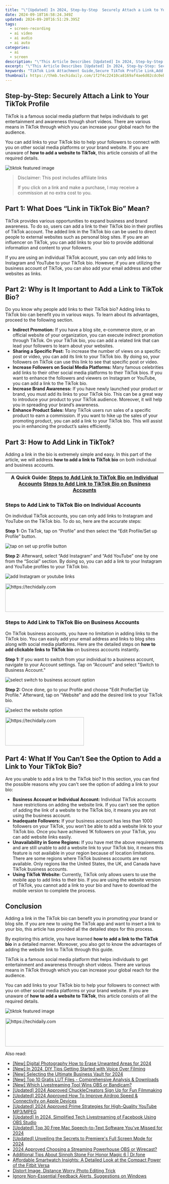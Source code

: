 ```yaml
---
title: "\"[Updated] In 2024, Step-by-Step  Securely Attach a Link to Your TikTok Profile\""
date: 2024-09-18T16:58:24.349Z
updated: 2024-09-20T16:51:29.395Z
tags: 
  - screen-recording
  - ai video
  - ai audio
  - ai auto
categories: 
  - ai
  - screen
description: "\"This Article Describes [Updated] In 2024, Step-by-Step: Securely Attach a Link to Your TikTok Profile\""
excerpt: "\"This Article Describes [Updated] In 2024, Step-by-Step: Securely Attach a Link to Your TikTok Profile\""
keywords: "TikTok Link Attachment Guide,Secure TikTok Profile Link,Add TikTok Link Safely,TikTok Profile Linking Steps,Attaching TikTok Links Method,Link Security on TikTok,Properly Connect TikTok Link"
thumbnail: https://thmb.techidaily.com/1f2f4c22410ca8169af4ae6d02cdc0eba714608bc6ab4df470b116ebdad1c1fb.jpg
---
```


## Step-by-Step: Securely Attach a Link to Your TikTok Profile

TikTok is a famous social media platform that helps individuals to get entertainment and awareness through short videos. There are various means in TikTok through which you can increase your global reach for the audience.

You can add links to your TikTok bio to help your followers to connect with you on other social media platforms or your brand website. If you are unaware of **how to add a website to TikTok**, this article consists of all the required details.

![tiktok featured image](https://images.wondershare.com/filmora/article-images/2023/02/how-to-add-link-to-tiktok-bio-1.jpg)

>  Disclaimer: This post includes affiliate links
>
>  If you click on a link and make a purchase, I may receive a commission at no extra cost to you.
>

## Part 1: What Does “Link in TikTok Bio” Mean?

TikTok provides various opportunities to expand business and brand awareness. To do so, users can add a link to their TikTok bio in their profiles of TikTok account. The added link in the TikTok bio can be used to direct people to external websites such as personal blog sites. If you are an influencer on TikTok, you can add links to your bio to provide additional information and content to your followers.

If you are using an individual TikTok account, you can only add links to Instagram and YouTube to your TikTok bio. However, if you are utilizing the business account of TikTok, you can also add your email address and other websites as links.

## Part 2: Why is It Important to Add a Link to TikTok Bio?

Do you know why people add links to their TikTok bio? Adding links to TikTok bio can benefit you in various ways. To learn about its advantages, proceed to the following section.

* **Indirect Promotion:** If you have a blog site, e-commerce store, or an official website of your organization, you can execute indirect promotion through TikTok. On your TikTok bio, you can add a related link that can lead your followers to learn about your websites.
* **Sharing a Specific Post:** To increase the number of views on a specific post or video, you can add its link to your TikTok bio. By doing so, your followers on TikTok can use this link to see that specific post or video.
* **Increase Followers on Social Media Platforms:** Many famous celebrities add links to their other social media platforms to their TikTok bios. If you want to enhance the followers and viewers on Instagram or YouTube, you can add a link to the TikTok bio.
* **Increase Brand Awareness:** If you have newly launched your product or brand, you must add its links to your TikTok bio. This can be a great way to introduce your product to your TikTok audience. Moreover, it will help you in spreading your brand’s awareness.
* **Enhance Product Sales:** Many TikTok users run sales of a specific product to earn a commission. If you want to hike up the sales of your promoting product, you can add a link to your TikTok bio. This will assist you in enhancing the product’s sales efficiently.

## Part 3: How to Add Link in TikTok?

Adding a link in the bio is extremely simple and easy. In this part of the article, we will address **how to add a link to TikTok bio** on both individual and business accounts.

| **A Quick Guide:** [Steps to Add Link to TikTok Bio on Individual Accounts](#%5FSteps%5Fto%5FAdd) [Steps to Add Link to TikTok Bio on Business Accounts](#%5FSteps%5Fto%5FAdd%5F1) |
| ---------------------------------------------------------------------------------------------------------------------------------------------------------------------------------- |

### Steps to Add Link to TikTok Bio on Individual Accounts

On individual TikTok accounts, you can only add links to Instagram and YouTube on the TikTok bio. To do so, here are the accurate steps:

**Step 1:** On TikTok, tap on “Profile” and then select the “Edit Profile/Set up Profile” button.

![tap on set up profile button](https://images.wondershare.com/filmora/article-images/2023/02/how-to-add-link-to-tiktok-bio-2.jpg)

**Step 2:** Afterward, select “Add Instagram” and “Add YouTube” one by one from the “Social” section. By doing so, you can add a link to your Instagram and YouTube profiles to your TikTok bio.

![add Instagram or youtube links](https://images.wondershare.com/filmora/article-images/2023/02/how-to-add-link-to-tiktok-bio-3.jpg)

<!-- affiliate ads begin -->
<a href="https://unicoeye.pxf.io/c/5597632/2134238/18498" target="_top" id="2134238">
  <img src="//a.impactradius-go.com/display-ad/18498-2134238" border="0" alt="https://techidaily.com" width="728" height="90"/>
</a>
<img height="0" width="0" src="https://unicoeye.pxf.io/i/5597632/2134238/18498" style="position:absolute;visibility:hidden;" border="0" />
<!-- affiliate ads end -->

### Steps to Add Link to TikTok Bio on Business Accounts

On TikTok business accounts, you have no limitation in adding links to the TikTok bio. You can easily add your email address and links to blog sites along with social media platforms. Here are the detailed steps on **how to add clickable links to TikTok bio** on business accounts instantly.

**Step 1:** If you want to switch from your individual to a business account, navigate to your Account settings. Tap on “Account” and select "Switch to Business Account."

![select switch to business account option](https://images.wondershare.com/filmora/article-images/2023/02/how-to-add-link-to-tiktok-bio-4.jpg)

**Step 2:** Once done, go to your Profile and choose "Edit Profie/Set Up Profile." Afterward, tap on “Website” and add the desired link to your TikTok bio.

![select the website option](https://images.wondershare.com/filmora/article-images/2023/02/how-to-add-link-to-tiktok-bio-5.jpg)

<!-- affiliate ads begin -->
<a href="https://aligracehair.sjv.io/c/5597632/2135398/19272" target="_top" id="2135398">
  <img src="//a.impactradius-go.com/display-ad/19272-2135398" border="0" alt="https://techidaily.com" width="250" height="90"/>
</a>
<img height="0" width="0" src="https://aligracehair.sjv.io/i/5597632/2135398/19272" style="position:absolute;visibility:hidden;" border="0" />
<!-- affiliate ads end -->

## Part 4: What If You Can’t See the Option to Add a Link to Your TikTok Bio?

Are you unable to add a link to the TikTok bio? In this section, you can find the possible reasons why you can't see the option of adding a link to your bio:

* **Business Account or Individual Account:** Individual TikTok accounts have restrictions on adding the website link. If you can’t see the option of adding the link of a website to the TikTok bio, it means you are not using the business account.
* **Inadequate Followers:** If your business account has less than 1000 followers on your TikTok, you won’t be able to add a website link to your TikTok bio. Once you have achieved 1K followers on your TikTok, you can add website links easily.
* **Unavailability in Some Regions:** If you have met the above requirements and are still unable to add a website link to your TikTok bio, it means this feature is not available in your region because of location limitations. There are some regions where TikTok business accounts are not available. Only regions like the United States, the UK, and Canada have TikTok business accounts.
* **Using TikTok Website:** Currently, TikTok only allows users to use the mobile app to add links to their bio. If you are using the website version of TikTok, you cannot add a link to your bio and have to download the mobile version to complete the process.

## Conclusion

Adding a link in the TikTok bio can benefit you in promoting your brand or blog site. If you are new to using the TikTok app and want to insert a link to your bio, this article has provided all the detailed steps for this process.

By exploring this article, you have learned **how to add a link to the TikTok bio** in a detailed manner. Moreover, you also got to know the advantages of adding the website link to TikTok through this guide.

TikTok is a famous social media platform that helps individuals to get entertainment and awareness through short videos. There are various means in TikTok through which you can increase your global reach for the audience.

You can add links to your TikTok bio to help your followers to connect with you on other social media platforms or your brand website. If you are unaware of **how to add a website to TikTok**, this article consists of all the required details.

![tiktok featured image](https://images.wondershare.com/filmora/article-images/2023/02/how-to-add-link-to-tiktok-bio-1.jpg)


<!-- affiliate ads begin -->
<a href="https://appsumo.8odi.net/c/5597632/2105866/7443" target="_top" id="2105866">
  <img src="//a.impactradius-go.com/display-ad/7443-2105866" border="0" alt="https://techidaily.com" width="728" height="90"/>
</a>
<img height="0" width="0" src="https://appsumo.8odi.net/i/5597632/2105866/7443" style="position:absolute;visibility:hidden;" border="0" />
<!-- affiliate ads end -->


<ins class="adsbygoogle"
     style="display:block"
     data-ad-format="autorelaxed"
     data-ad-client="ca-pub-7571918770474297"
     data-ad-slot="1223367746"></ins>



<ins class="adsbygoogle"
     style="display:block"
     data-ad-client="ca-pub-7571918770474297"
     data-ad-slot="8358498916"
     data-ad-format="auto"
     data-full-width-responsive="true"></ins>


<span class="atpl-alsoreadstyle">Also read:</span>
<div><ul>
<li><a href="https://article-knowledge.techidaily.com/new-digital-photography-how-to-erase-unwanted-areas-for-2024/"><u>[New] Digital Photography How to Erase Unwanted Areas for 2024</u></a></li>
<li><a href="https://screen-sharing-recording.techidaily.com/new-in-2024-diy-tips-getting-started-with-voice-over-filming/"><u>[New] In 2024, DIY Tips Getting Started with Voice Over Filming</u></a></li>
<li><a href="https://article-knowledge.techidaily.com/new-selecting-the-ultimate-business-vault-for-2024/"><u>[New] Selecting the Ultimate Business Vault for 2024</u></a></li>
<li><a href="https://fox-friendly.techidaily.com/new-top-10-gratis-lut-files-comprehensive-analysis-and-downloads/"><u>[New] Top 10 Gratis LUT Files - Comprehensive Analysis & Downloads</u></a></li>
<li><a href="https://screen-capture.techidaily.com/new-which-livestreaming-tool-wins-obs-or-bandicam/"><u>[New] Which Livestreaming Tool Wins OBS or Bandicam?</u></a></li>
<li><a href="https://article-knowledge.techidaily.com/updated-2024-approved-chucklecreators-sign-up-for-fun-filmmaking/"><u>[Updated] 2024 Approved ChuckleCreators Sign Up for Fun Filmmaking</u></a></li>
<li><a href="https://article-knowledge.techidaily.com/updated-2024-approved-how-to-improve-airdrop-speed-and-connectivity-on-apple-devices/"><u>[Updated] 2024 Approved How To Improve Airdrop Speed & Connectivity on Apple Devices</u></a></li>
<li><a href="https://article-knowledge.techidaily.com/updated-2024-approved-prime-strategies-for-high-quality-youtube-mp3mpeg/"><u>[Updated] 2024 Approved Prime Strategies for High-Quality YouTube MP3/MPEG</u></a></li>
<li><a href="https://facebook-video-content.techidaily.com/updated-in-2024-simplified-tech-livestreaming-of-facebook-using-obs-studio/"><u>[Updated] In 2024, Simplified Tech Livestreaming of Facebook Using OBS Studio</u></a></li>
<li><a href="https://article-knowledge.techidaily.com/updated-top-30-free-mac-speech-to-text-software-youve-missed-for-2024/"><u>[Updated] Top 30 Free Mac Speech-to-Text Software You've Missed for 2024</u></a></li>
<li><a href="https://article-posts.techidaily.com/updated-unveiling-the-secrets-to-premieres-full-screen-mode-for-2024/"><u>[Updated] Unveiling the Secrets to Premiere's Full Screen Mode for 2024</u></a></li>
<li><a href="https://fox-hovers.techidaily.com/2024-approved-choosing-a-streaming-powerhouse-obs-or-wirecast/"><u>2024 Approved Choosing a Streaming Powerhouse OBS or Wirecast?</u></a></li>
<li><a href="https://pokemon-go-android.techidaily.com/additional-tips-about-sinnoh-stone-for-honor-magic-6-drfone-by-drfone-virtual-android/"><u>Additional Tips About Sinnoh Stone For Honor Magic 6 | Dr.fone</u></a></li>
<li><a href="https://buynow-marvelous.techidaily.com/affordable-smartwatch-insights-a-detailed-look-at-the-compact-power-of-the-fitbit-versa/"><u>Affordable Smartwatch Insights: A Detailed Look at the Compact Power of the Fitbit Versa</u></a></li>
<li><a href="https://article-knowledge.techidaily.com/distort-image-distance-worry-photo-editing-trick/"><u>Distort Image, Distance Worry Photo Editing Trick</u></a></li>
<li><a href="https://windows11.techidaily.com/ignore-non-essential-feedback-alerts-suggestions-on-windows/"><u>Ignore Non-Essential Feedback Alerts, Suggestions on Windows</u></a></li>
</ul></div>

